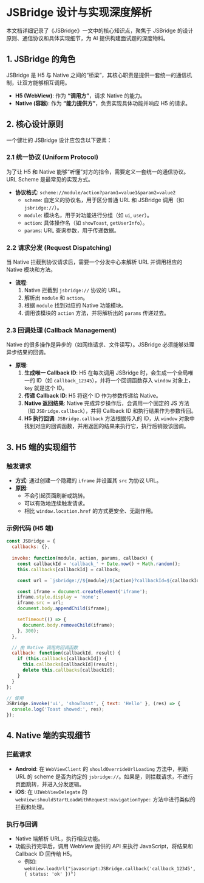 # JSBridge 设计与实现深度解析

本文档详细记录了《JSBridge》一文中的核心知识点，聚焦于 JSBridge 的设计原则、通信协议和具体实现细节，为 AI 提供构建面试题的深度物料。

## 1. JSBridge 的角色

JSBridge 是 H5 与 Native 之间的“桥梁”，其核心职责是提供一套统一的通信机制，让双方能够相互调用。

- **H5 (WebView)**: 作为 **“调用方”**，请求 Native 的能力。
- **Native (容器)**: 作为 **“能力提供方”**，负责实现具体功能并响应 H5 的请求。

## 2. 核心设计原则

一个健壮的 JSBridge 设计应包含以下要素：

### 2.1 统一协议 (Uniform Protocol)

为了让 H5 和 Native 能够“听懂”对方的指令，需要定义一套统一的通信协议。URL Scheme 是最常见的实现方式。

- **协议格式**: `scheme://module/action?param1=value1&param2=value2`
    - `scheme`: 自定义的协议名，用于区分普通 URL 和 JSBridge 调用（如 `jsbridge://`）。
    - `module`: 模块名，用于对功能进行分组（如 `ui`, `user`）。
    - `action`: 具体操作名（如 `showToast`, `getUserInfo`）。
    - `params`: URL 查询参数，用于传递数据。

### 2.2 请求分发 (Request Dispatching)

当 Native 拦截到协议请求后，需要一个分发中心来解析 URL 并调用相应的 Native 模块和方法。

- **流程**:
    1.  Native 拦截到 `jsbridge://` 协议的 URL。
    2.  解析出 `module` 和 `action`。
    3.  根据 `module` 找到对应的 Native 功能模块。
    4.  调用该模块的 `action` 方法，并将解析出的 `params` 传递过去。

### 2.3 回调处理 (Callback Management)

Native 的很多操作是异步的（如网络请求、文件读写）。JSBridge 必须能够处理异步结果的回调。

- **原理**:
    1.  **生成唯一 Callback ID**: H5 在每次调用 JSBridge 时，会生成一个全局唯一的 ID（如 `callback_12345`），并将一个回调函数存入 `window` 对象上，`key` 就是这个 ID。
    2.  **传递 Callback ID**: H5 将这个 ID 作为参数传递给 Native。
    3.  **Native 返回结果**: Native 完成异步操作后，会调用一个固定的 JS 方法（如 `JSBridge.callback`），并将 Callback ID 和执行结果作为参数传回。
    4.  **H5 执行回调**: `JSBridge.callback` 方法根据传入的 ID，从 `window` 对象中找到对应的回调函数，并用返回的结果来执行它，执行后销毁该回调。

## 3. H5 端的实现细节

### 触发请求

- **方式**: 通过创建一个隐藏的 `iframe` 并设置其 `src` 为协议 URL。
- **原因**:
    - 不会引起页面刷新或跳转。
    - 可以有效地连续触发请求。
    - 相比 `window.location.href` 的方式更安全、无副作用。

### 示例代码 (H5 端)

```javascript
const JSBridge = {
  callbacks: {},
  
  invoke: function(module, action, params, callback) {
    const callbackId = 'callback_' + Date.now() + Math.random();
    this.callbacks[callbackId] = callback;

    const url = `jsbridge://${module}/${action}?callbackId=${callbackId}&` + encodeURIComponent(JSON.stringify(params));

    const iframe = document.createElement('iframe');
    iframe.style.display = 'none';
    iframe.src = url;
    document.body.appendChild(iframe);

    setTimeout(() => {
      document.body.removeChild(iframe);
    }, 300);
  },

  // 由 Native 调用的回调函数
  callback: function(callbackId, result) {
    if (this.callbacks[callbackId]) {
      this.callbacks[callbackId](result);
      delete this.callbacks[callbackId];
    }
  }
};

// 使用
JSBridge.invoke('ui', 'showToast', { text: 'Hello' }, (res) => {
  console.log('Toast showed:', res);
});
```

## 4. Native 端的实现细节

### 拦截请求

- **Android**: 在 `WebViewClient` 的 `shouldOverrideUrlLoading` 方法中，判断 URL 的 scheme 是否为约定的 `jsbridge://`。如果是，则拦截请求，不进行页面跳转，并进入分发逻辑。
- **iOS**: 在 `UIWebViewDelegate` 的 `webView:shouldStartLoadWithRequest:navigationType:` 方法中进行类似的拦截和处理。

### 执行与回调

- Native 端解析 URL，执行相应功能。
- 功能执行完毕后，调用 WebView 提供的 API 来执行 JavaScript，将结果和 Callback ID 回传给 H5。
  - 例如: `webView.loadUrl("javascript:JSBridge.callback('callback_12345', { status: 'ok' })")`

